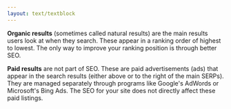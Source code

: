```yaml
---
layout: text/textblock
---
```

**Organic results** (sometimes called natural results) are the main results users look at when they search. These appear in a ranking order of highest to lowest. The only way to improve your ranking position is through better SEO.

**Paid results** are not part of SEO. These are paid advertisements (ads) that appear in the search results (either above or to the right of the main SERPs). They are managed separately through programs like Google's AdWords or Microsoft's Bing Ads. The SEO for your site does not directly affect these paid listings.

